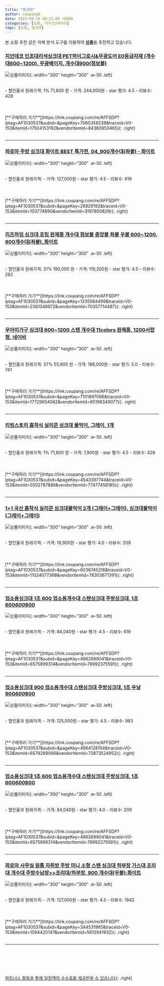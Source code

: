 ```yaml
---
title: "씽크대"
author: coupang6
date: 2023-09-10 08:21:09 +0800
categories: [쇼핑, 가구/인테리어]
tags: [쇼핑, 씽크대]
---
```


본 쇼핑 추천 글은 자체 분석 도구를 이용하여 [**상품**](https://link.coupang.com/a/bao1ui)을 추천하고 있습니다.

### [지안데코 인조대리석싱크대 PET하이그로시&무광도어 E0등급자재 (개수대600~1200), 무광베이지, 개수대900(점보볼)](https://link.coupang.com/re/AFFSDP?lptag=AF1030537&subid=&pageKey=7060358238&traceid=V0-153&itemId=17504153192&vendorItemId=84360953465)

![상품이미지](https://thumbnail9.coupangcdn.com/thumbnails/remote/230x230ex/image/vendor_inventory/2766/a21c21e1deb8071e33cb2aeab741879bc9debeacb3e0a0494b847be2d623.jpg){: width="300" height="300" .w-50 .left}


<br>
- 할인율과 원래가격: 1%  71,800   원
- 가격: 244,000원
- star 평가: 4.5
- 리뷰수: 428
<br>
<br>
<br>
<br>
[**구매하러 가기**](https://link.coupang.com/re/AFFSDP?lptag=AF1030537&subid=&pageKey=7060358238&traceid=V0-153&itemId=17504153192&vendorItemId=84360953465){: .right}
<br>
<br>

---

### [파로마 주방 싱크대 화이트 BEST 특가전, 04_900개수대(좌볼) - 화이트](https://link.coupang.com/re/AFFSDP?lptag=AF1030537&subid=&pageKey=26829192&traceid=V0-153&itemId=103774890&vendorItemId=3197800829)

![상품이미지](https://thumbnail9.coupangcdn.com/thumbnails/remote/230x230ex/image/vendor_inventory/images/2017/07/13/14/5/3c6d9978-78a4-490f-b6dc-c435c0f1e906.jpg){: width="300" height="300" .w-50 .left}


<br>
- 할인율과 원래가격: 
- 가격: 127,000원
- star 평가: 4.5
- 리뷰수: 619
<br>
<br>
<br>
<br>
[**구매하러 가기**](https://link.coupang.com/re/AFFSDP?lptag=AF1030537&subid=&pageKey=26829192&traceid=V0-153&itemId=103774890&vendorItemId=3197800829){: .right}
<br>
<br>

---

### [리즈하임 싱크대 조립 완제품 개수대 점보볼 중앙볼 좌볼 우볼 600~1200, 900개수대(좌볼)_화이트](https://link.coupang.com/re/AFFSDP?lptag=AF1030537&subid=&pageKey=1335584499&traceid=V0-153&itemId=2361348972&vendorItemId=70357714487)

![상품이미지](https://thumbnail9.coupangcdn.com/thumbnails/remote/230x230ex/image/vendor_inventory/4cdd/517f82cd4d9b44fd089cf8ccde5d2f7fdc15b6b0aaabccd3fe2f03689c9d.jpg){: width="300" height="300" .w-50 .left}


<br>
- 할인율과 원래가격: 31%  190,000   원
- 가격: 119,200원
- star 평가: 4.5
- 리뷰수: 282
<br>
<br>
<br>
<br>
[**구매하러 가기**](https://link.coupang.com/re/AFFSDP?lptag=AF1030537&subid=&pageKey=1335584499&traceid=V0-153&itemId=2361348972&vendorItemId=70357714487){: .right}
<br>
<br>

---

### [우아미가구 싱크대 600~1200 스텐 개수대 11colors 완제품, 1200서랍형, 네이비](https://link.coupang.com/re/AFFSDP?lptag=AF1030537&subid=&pageKey=7101897066&traceid=V0-153&itemId=17729654062&vendorItemId=85198349077)

![상품이미지](https://thumbnail8.coupangcdn.com/thumbnails/remote/230x230ex/image/vendor_inventory/d0da/dd08c2f6b8fe9d41250154f7f2530da71f15e13dc068d32b0c5e075aa192.jpg){: width="300" height="300" .w-50 .left}


<br>
- 할인율과 원래가격: 37%  55,900   원
- 가격: 188,000원
- star 평가: 5.0
- 리뷰수: 741
<br>
<br>
<br>
<br>
[**구매하러 가기**](https://link.coupang.com/re/AFFSDP?lptag=AF1030537&subid=&pageKey=7101897066&traceid=V0-153&itemId=17729654062&vendorItemId=85198349077){: .right}
<br>
<br>

---

### [리빙스토리 흡착식 실리콘 싱크대 물막이, 그레이, 1개](https://link.coupang.com/re/AFFSDP?lptag=AF1030537&subid=&pageKey=4543397744&traceid=V0-153&itemId=5502787886&vendorItemId=77477458185)

![상품이미지](https://thumbnail6.coupangcdn.com/thumbnails/remote/230x230ex/image/vendor_inventory/f488/a6606e020679a852e583c59be933bf550086e4019ff853ebd63878b0451a.jpg){: width="300" height="300" .w-50 .left}


<br>
- 할인율과 원래가격: 1%  71,800   원
- 가격: 7,900원
- star 평가: 4.5
- 리뷰수: 428
<br>
<br>
<br>
<br>
[**구매하러 가기**](https://link.coupang.com/re/AFFSDP?lptag=AF1030537&subid=&pageKey=4543397744&traceid=V0-153&itemId=5502787886&vendorItemId=77477458185){: .right}
<br>
<br>

---

### [1+1 국산 흡착식 실리콘 싱크대물막이 2개 (그레이+그레이), 싱크대물막이(그레이+그레이)](https://link.coupang.com/re/AFFSDP?lptag=AF1030537&subid=&pageKey=6036745216&traceid=V0-153&itemId=11024077368&vendorItemId=78303671391)

![상품이미지](https://thumbnail10.coupangcdn.com/thumbnails/remote/230x230ex/image/vendor_inventory/0909/b489f419697a35f2a1abbc332621a946e6c295ef8cecde1454327106abca.jpg){: width="300" height="300" .w-50 .left}


<br>
- 할인율과 원래가격: 
- 가격: 19,900원
- star 평가: 4.0
- 리뷰수: 209
<br>
<br>
<br>
<br>
[**구매하러 가기**](https://link.coupang.com/re/AFFSDP?lptag=AF1030537&subid=&pageKey=6036745216&traceid=V0-153&itemId=11024077368&vendorItemId=78303671391){: .right}
<br>
<br>

---

### [업소용싱크대 1조 600 업소용개수대 스텐싱크대 주방싱크대, 1조 600*600*800](https://link.coupang.com/re/AFFSDP?lptag=AF1030537&subid=&pageKey=4962699041&traceid=V0-153&itemId=6575899314&vendorItemId=76992375591)

![상품이미지](https://thumbnail7.coupangcdn.com/thumbnails/remote/230x230ex/image/vendor_inventory/6720/60ddc6882e24c245401724779944d202852f02a5f6b9ccc041454f15eaae.jpg){: width="300" height="300" .w-50 .left}


<br>
- 할인율과 원래가격: 
- 가격: 84,040원
- star 평가: 4.5
- 리뷰수: 619
<br>
<br>
<br>
<br>
[**구매하러 가기**](https://link.coupang.com/re/AFFSDP?lptag=AF1030537&subid=&pageKey=4962699041&traceid=V0-153&itemId=6575899314&vendorItemId=76992375591){: .right}
<br>
<br>

---

### [업소용싱크대 900 업소용개수대 스텐싱크대 주방싱크대, 1조 우날 900*600*800](https://link.coupang.com/re/AFFSDP?lptag=AF1030537&subid=&pageKey=4964128154&traceid=V0-153&itemId=6579289066&vendorItemId=73873524952)

![상품이미지](https://thumbnail10.coupangcdn.com/thumbnails/remote/230x230ex/image/vendor_inventory/bf44/4ade421e178c2544f8327a48484f834c88f32b4034f492fb50e8aa560599.jpg){: width="300" height="300" .w-50 .left}


<br>
- 할인율과 원래가격: 
- 가격: 125,000원
- star 평가: 4.5
- 리뷰수: 983
<br>
<br>
<br>
<br>
[**구매하러 가기**](https://link.coupang.com/re/AFFSDP?lptag=AF1030537&subid=&pageKey=4964128154&traceid=V0-153&itemId=6579289066&vendorItemId=73873524952){: .right}
<br>
<br>

---

### [업소용싱크대 1조 600 업소용개수대 스텐싱크대 주방싱크대, 1조 600*600*800](https://link.coupang.com/re/AFFSDP?lptag=AF1030537&subid=&pageKey=4962699041&traceid=V0-153&itemId=6575899314&vendorItemId=76992375591)

![상품이미지](https://thumbnail7.coupangcdn.com/thumbnails/remote/230x230ex/image/vendor_inventory/6720/60ddc6882e24c245401724779944d202852f02a5f6b9ccc041454f15eaae.jpg){: width="300" height="300" .w-50 .left}


<br>
- 할인율과 원래가격: 
- 가격: 84,040원
- star 평가: 4.0
- 리뷰수: 209
<br>
<br>
<br>
<br>
[**구매하러 가기**](https://link.coupang.com/re/AFFSDP?lptag=AF1030537&subid=&pageKey=4962699041&traceid=V0-153&itemId=6575899314&vendorItemId=76992375591){: .right}
<br>
<br>

---

### [파로마 사무실 원룸 자취방 주방 미니 소형 스텐 싱크대 하부장 가스대 조리대 개수대 주방수납장\>\>조리대/하부장, 900 개수대(우볼):화이트](https://link.coupang.com/re/AFFSDP?lptag=AF1030537&subid=&pageKey=344531965&traceid=V0-153&itemId=1094420147&vendorItemId=5612941932)

![상품이미지](https://thumbnail9.coupangcdn.com/thumbnails/remote/230x230ex/image/vendor_inventory/65a0/45cf3c070eb89b7d752be53a5888397311ce326020ff36967ee4eae5b6ad.jpg){: width="300" height="300" .w-50 .left}


<br>
- 할인율과 원래가격: 
- 가격: 127,000원
- star 평가: 4.5
- 리뷰수: 1642
<br>
<br>
<br>
<br>
[**구매하러 가기**](https://link.coupang.com/re/AFFSDP?lptag=AF1030537&subid=&pageKey=344531965&traceid=V0-153&itemId=1094420147&vendorItemId=5612941932){: .right}
<br>
<br>

---
<br><br><br><br><br> [파트너스 활동을 통해 일정액의 수수료를 제공받을 수 있습니다](https://link.coupang.com/a/bao1ui){: .right}